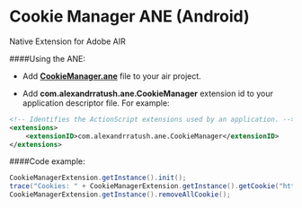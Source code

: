 Cookie Manager ANE (Android)
=============================
Native Extension for Adobe AIR

####Using the ANE:

* Add **[CookieManager.ane](https://github.com/alexandrratush/Cookie-Manager-ANE/tree/master/ane/bin)** file to your air project.

* Add **com.alexandrratush.ane.CookieManager** extension id to your application descriptor file. For example:
```xml
<!-- Identifies the ActionScript extensions used by an application. -->
<extensions>
	<extensionID>com.alexandrratush.ane.CookieManager</extensionID>
</extensions>
```

####Code example:

```ActionScript
CookieManagerExtension.getInstance().init();
trace("Cookies: " + CookieManagerExtension.getInstance().getCookie("http://vk.com/"));
CookieManagerExtension.getInstance().removeAllCookie();
```